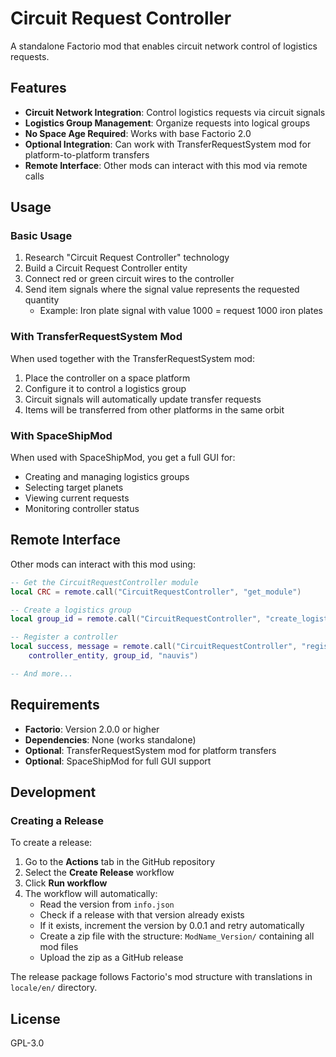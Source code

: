 # Circuit Request Controller

A standalone Factorio mod that enables circuit network control of logistics requests.

## Features

- **Circuit Network Integration**: Control logistics requests via circuit signals
- **Logistics Group Management**: Organize requests into logical groups
- **No Space Age Required**: Works with base Factorio 2.0
- **Optional Integration**: Can work with TransferRequestSystem mod for platform-to-platform transfers
- **Remote Interface**: Other mods can interact with this mod via remote calls

## Usage

### Basic Usage

1. Research "Circuit Request Controller" technology
2. Build a Circuit Request Controller entity
3. Connect red or green circuit wires to the controller
4. Send item signals where the signal value represents the requested quantity
   - Example: Iron plate signal with value 1000 = request 1000 iron plates

### With TransferRequestSystem Mod

When used together with the TransferRequestSystem mod:
1. Place the controller on a space platform
2. Configure it to control a logistics group
3. Circuit signals will automatically update transfer requests
4. Items will be transferred from other platforms in the same orbit

### With SpaceShipMod

When used with SpaceShipMod, you get a full GUI for:
- Creating and managing logistics groups
- Selecting target planets
- Viewing current requests
- Monitoring controller status

## Remote Interface

Other mods can interact with this mod using:

```lua
-- Get the CircuitRequestController module
local CRC = remote.call("CircuitRequestController", "get_module")

-- Create a logistics group
local group_id = remote.call("CircuitRequestController", "create_logistics_group", platform, "My Group")

-- Register a controller
local success, message = remote.call("CircuitRequestController", "register_controller", 
    controller_entity, group_id, "nauvis")

-- And more...
```

## Requirements

- **Factorio**: Version 2.0.0 or higher
- **Dependencies**: None (works standalone)
- **Optional**: TransferRequestSystem mod for platform transfers
- **Optional**: SpaceShipMod for full GUI support

## Development

### Creating a Release

To create a release:

1. Go to the **Actions** tab in the GitHub repository
2. Select the **Create Release** workflow
3. Click **Run workflow**
4. The workflow will automatically:
   - Read the version from `info.json`
   - Check if a release with that version already exists
   - If it exists, increment the version by 0.0.1 and retry automatically
   - Create a zip file with the structure: `ModName_Version/` containing all mod files
   - Upload the zip as a GitHub release

The release package follows Factorio's mod structure with translations in `locale/en/` directory.

## License

GPL-3.0
